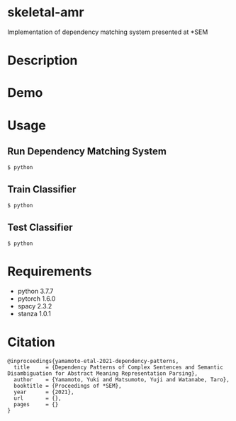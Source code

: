 # skeletal-amr
Implementation of dependency matching system presented at *SEM

# Description

# Demo

# Usage
## Run Dependency Matching System
```
$ python 
```

## Train Classifier
```
$ python 
```

## Test Classifier
```
$ python 
```

# Requirements
- python 3.7.7
- pytorch 1.6.0
- spacy 2.3.2
- stanza 1.0.1

# Citation
```
@inproceedings{yamamoto-etal-2021-dependency-patterns,
  title     = {Dependency Patterns of Complex Sentences and Semantic Disambiguation for Abstract Meaning Representation Parsing},
  author    = {Yamamoto, Yuki and Matsumoto, Yuji and Watanabe, Taro},
  booktitle = {Proceedings of *SEM},
  year      = {2021},
  url       = {},
  pages     = {}
}
```
